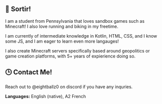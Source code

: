 ## 👋 Sortir!

I am a student from Pennsylvania that loves sandbox games such as Minecraft! I also love running and biking in my freetime.

I am currently of intermediate knowledge in Kotlin, HTML, CSS, and I know some JS, and I am eager to learn even more langauges!

I also create Minecraft servers specifically based around geopolitics or game creation platforms, with 5+ years of expierience doing so.

## 🕒 Contact Me!

Reach out to @eightballz0 on discord if you have any inquries.

**Languages:** English (native), A2 French
